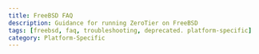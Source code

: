 ```yaml
---
title: FreeBSD FAQ
description: Guidance for running ZeroTier on FreeBSD
tags: [freebsd, faq, troubleshooting, deprecated. platform-specific]
category: Platform-Specific
---
```


